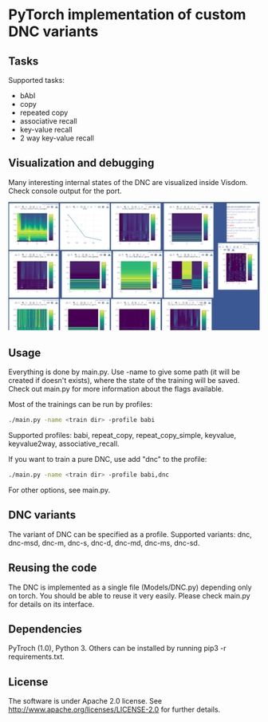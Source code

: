 PyTorch implementation of custom DNC variants
=============================================

Tasks
-----
Supported tasks:
* bAbI
* copy
* repeated copy
* associative recall
* key-value recall
* 2 way key-value recall

Visualization and debugging
---------------------------

Many interesting internal states of the DNC are visualized inside Visdom. Check console output for the port.

![](./assets/preview.png)

Usage
-----

Everything is done by main.py. Use -name to give some path (it will be created if doesn't exists), where the state of the training will be saved. Check out main.py for more information about the flags available.

Most of the trainings can be run by profiles:

```bash
./main.py -name <train dir> -profile babi
```

Supported profiles: babi, repeat_copy, repeat_copy_simple, keyvalue, keyvalue2way, associative_recall.

If you want to train a pure DNC, use add "dnc" to the profile:

```bash
./main.py -name <train dir> -profile babi,dnc
```

For other options, see main.py.

DNC variants
------------

The variant of DNC can be specified as a profile. Supported variants:
dnc, dnc-msd, dnc-m, dnc-s, dnc-d, dnc-md, dnc-ms, dnc-sd.

Reusing the code
----------------

The DNC is implemented as a single file (Models/DNC.py) depending only on torch. You should be able to reuse it very easily. Please check main.py for details on its interface.

Dependencies
------------

PyTroch (1.0), Python 3. Others can be installed by running pip3 -r requirements.txt.

License
-------

The software is under Apache 2.0 license. See http://www.apache.org/licenses/LICENSE-2.0 for further details.
